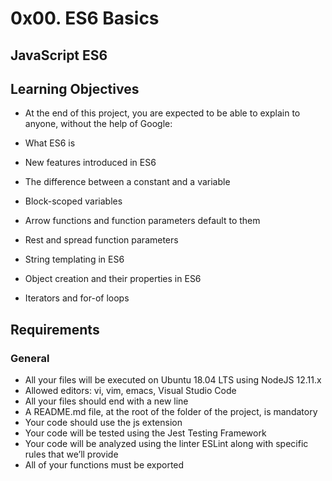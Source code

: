 # 0x00. ES6 Basics

###

## JavaScript ES6

## Learning Objectives
- At the end of this project, you are expected to be able to explain to anyone, without the help of Google:  

- What ES6 is  
- New features introduced in ES6  
- The difference between a constant and a variable  
- Block-scoped variables  
- Arrow functions and function parameters default to them  
- Rest and spread function parameters  
- String templating in ES6  
- Object creation and their properties in ES6  
- Iterators and for-of loops  

## Requirements  

### General  

- All your files will be executed on Ubuntu 18.04 LTS using NodeJS 12.11.x  
- Allowed editors: vi, vim, emacs, Visual Studio Code  
- All your files should end with a new line  
- A README.md file, at the root of the folder of the project, is mandatory  
- Your code should use the js extension  
- Your code will be tested using the Jest Testing Framework  
- Your code will be analyzed using the linter ESLint along with specific rules that we’ll provide  
- All of your functions must be exported  

